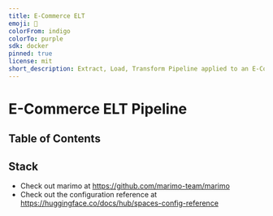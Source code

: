 ```yaml
---
title: E-Commerce ELT
emoji: 🍃
colorFrom: indigo
colorTo: purple
sdk: docker
pinned: true
license: mit
short_description: Extract, Load, Transform Pipeline applied to an E-Commerce
---
```


# E-Commerce ELT Pipeline

## Table of Contents

## Stack

- Check out marimo at <https://github.com/marimo-team/marimo>
- Check out the configuration reference at <https://huggingface.co/docs/hub/spaces-config-reference>
